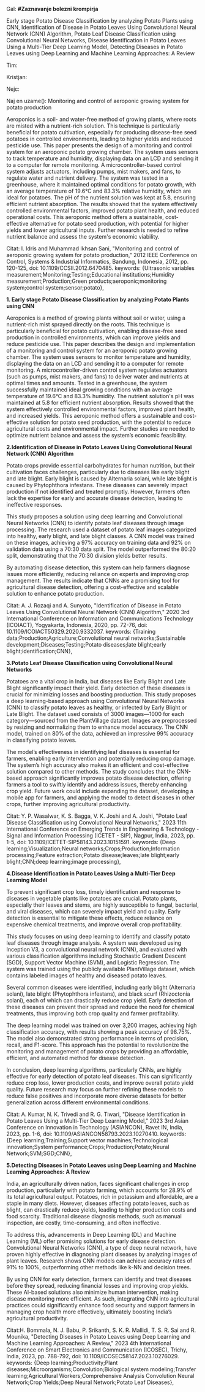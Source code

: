 Gal: **#Zaznavanje bolezni krompirja**

Early stage Potato Disease Classification by analyzing Potato Plants using CNN, Identification of Disease in Potato Leaves Using Convolutional Neural Network (CNN) Algorithm, Potato Leaf Disease Classification using Convolutional Neural Networks, Disease Identification in Potato Leaves Using a Multi-Tier Deep Learning Model, Detecting Diseases in Potato Leaves using Deep Learning and Machine Learning Approaches: A Review


Tim: 

Kristjan:

Nejc:

Naj en uzame(): Monitoring and control of aeroponic growing system for potato production

Aeroponics is a soil- and water-free method of growing plants, where roots are misted with a nutrient-rich solution. This technique is particularly beneficial for potato cultivation, especially for producing disease-free seed potatoes in controlled environments, leading to higher yields and reduced pesticide use. This paper presents the design of a monitoring and control system for an aeroponic potato growing chamber. The system uses sensors to track temperature and humidity, displaying data on an LCD and sending it to a computer for remote monitoring. A microcontroller-based control system adjusts actuators, including pumps, mist makers, and fans, to regulate water and nutrient delivery. The system was tested in a greenhouse, where it maintained optimal conditions for potato growth, with an average temperature of 19.6°C and 83.3% relative humidity, which are ideal for potatoes. The pH of the nutrient solution was kept at 5.8, ensuring efficient nutrient absorption. The results showed that the system effectively controlled environmental factors, improved potato plant health, and reduced operational costs. This aeroponic method offers a sustainable, cost-effective alternative for potato seed production, with potential for higher yields and lower agricultural inputs. Further research is needed to refine nutrient balance and assess the system's economic viability.


Citat: I. Idris and Muhammad Ikhsan Sani, "Monitoring and control of aeroponic growing system for potato production," 2012 IEEE Conference on Control, Systems & Industrial Informatics, Bandung, Indonesia, 2012, pp. 120-125, doi: 10.1109/CCSII.2012.6470485. keywords: {Ultrasonic variables measurement;Monitoring;Testing;Educational institutions;Humidity measurement;Production;Green products;aeroponic;monitoring system;control system;sensor;potato},

**1. Early stage Potato Disease Classification by analyzing Potato Plants using CNN**
   
Aeroponics is a method of growing plants without soil or water, using a nutrient-rich mist sprayed directly on the roots. This technique is particularly beneficial for potato cultivation, enabling disease-free seed production in controlled environments, which can improve yields and reduce pesticide use. This paper describes the design and implementation of a monitoring and control system for an aeroponic potato growing chamber. The system uses sensors to monitor temperature and humidity, displaying the data on an LCD and sending it to a computer for remote monitoring. A microcontroller-driven control system regulates actuators (such as pumps, mist makers, and fans) to deliver water and nutrients at optimal times and amounts. Tested in a greenhouse, the system successfully maintained ideal growing conditions with an average temperature of 19.6°C and 83.3% humidity. The nutrient solution's pH was maintained at 5.8 for efficient nutrient absorption. Results showed that the system effectively controlled environmental factors, improved plant health, and increased yields. This aeroponic method offers a sustainable and cost-effective solution for potato seed production, with the potential to reduce agricultural costs and environmental impact. Further studies are needed to optimize nutrient balance and assess the system’s economic feasibility.

**2.Identification of Disease in Potato Leaves Using Convolutional Neural Network (CNN) Algorithm**

Potato crops provide essential carbohydrates for human nutrition, but their cultivation faces challenges, particularly due to diseases like early blight and late blight. Early blight is caused by Alternaria solani, while late blight is caused by Phytophthora infestans. These diseases can severely impact production if not identified and treated promptly. However, farmers often lack the expertise for early and accurate disease detection, leading to ineffective responses.

This study proposes a solution using deep learning and Convolutional Neural Networks (CNN) to identify potato leaf diseases through image processing. The research used a dataset of potato leaf images categorized into healthy, early blight, and late blight classes. A CNN model was trained on these images, achieving a 97% accuracy on training data and 92% on validation data using a 70:30 data split. The model outperformed the 80:20 split, demonstrating that the 70:30 division yields better results.

By automating disease detection, this system can help farmers diagnose issues more efficiently, reducing reliance on experts and improving crop management. The results indicate that CNNs are a promising tool for agricultural disease detection, offering a cost-effective and scalable solution to enhance potato production.


Citat: A. J. Rozaqi and A. Sunyoto, "Identification of Disease in Potato Leaves Using Convolutional Neural Network (CNN) Algorithm," 2020 3rd International Conference on Information and Communications Technology (ICOIACT), Yogyakarta, Indonesia, 2020, pp. 72-76, doi: 10.1109/ICOIACT50329.2020.9332037. keywords: {Training data;Production;Agriculture;Convolutional neural networks;Sustainable development;Diseases;Testing;Potato diseases;late blight;early blight;identification;CNN},

**3.Potato Leaf Disease Classification using Convolutional Neural Networks**

Potatoes are a vital crop in India, but diseases like Early Blight and Late Blight significantly impact their yield. Early detection of these diseases is crucial for minimizing losses and boosting production. This study proposes a deep learning-based approach using Convolutional Neural Networks (CNN) to classify potato leaves as healthy, or infected by Early Blight or Late Blight. The dataset used consists of 3000 images—1000 for each category—sourced from the PlantVillage dataset. Images are preprocessed by resizing and normalizing them to enhance model accuracy. The CNN model, trained on 80% of the data, achieved an impressive 99% accuracy in classifying potato leaves.

The model’s effectiveness in identifying leaf diseases is essential for farmers, enabling early intervention and potentially reducing crop damage. The system’s high accuracy also makes it an efficient and cost-effective solution compared to other methods. The study concludes that the CNN-based approach significantly improves potato disease detection, offering farmers a tool to swiftly identify and address issues, thereby enhancing crop yield. Future work could include expanding the dataset, developing a mobile app for farmers, and applying the model to detect diseases in other crops, further improving agricultural productivity.

Citat: Y. P. Wasalwar, K. S. Bagga, V. K. Joshi and A. Joshi, "Potato Leaf Disease Classification using Convolutional Neural Networks," 2023 11th International Conference on Emerging Trends in Engineering & Technology - Signal and Information Processing (ICETET - SIP), Nagpur, India, 2023, pp. 1-5, doi: 10.1109/ICETET-SIP58143.2023.10151591. keywords: {Deep learning;Visualization;Neural networks;Crops;Production;Information processing;Feature extraction;Potato disease;leaves;late blight;early blight;CNN;deep learning;image processing},

**4.Disease Identification in Potato Leaves Using a Multi-Tier Deep Learning Model**

To prevent significant crop loss, timely identification and response to diseases in vegetable plants like potatoes are crucial. Potato plants, especially their leaves and stems, are highly susceptible to fungal, bacterial, and viral diseases, which can severely impact yield and quality. Early detection is essential to mitigate these effects, reduce reliance on expensive chemical treatments, and improve overall crop profitability.

This study focuses on using deep learning to identify and classify potato leaf diseases through image analysis. A system was developed using Inception V3, a convolutional neural network (CNN), and evaluated with various classification algorithms including Stochastic Gradient Descent (SGD), Support Vector Machine (SVM), and Logistic Regression. The system was trained using the publicly available PlantVillage dataset, which contains labeled images of healthy and diseased potato leaves.

Several common diseases were identified, including early blight (Alternaria solani), late blight (Phytophthora infestans), and black scurf (Rhizoctonia solani), each of which can drastically reduce crop yield. Early detection of these diseases can prevent their spread and reduce the need for chemical treatments, thus improving both crop quality and farmer profitability.

The deep learning model was trained on over 3,200 images, achieving high classification accuracy, with results showing a peak accuracy of 98.75%. The model also demonstrated strong performance in terms of precision, recall, and F1-score. This approach has the potential to revolutionize the monitoring and management of potato crops by providing an affordable, efficient, and automated method for disease detection.

In conclusion, deep learning algorithms, particularly CNNs, are highly effective for early detection of potato leaf diseases. This can significantly reduce crop loss, lower production costs, and improve overall potato yield quality. Future research may focus on further refining these models to reduce false positives and incorporate more diverse datasets for better generalization across different environmental conditions.

Citat: A. Kumar, N. K. Trivedi and R. G. Tiwari, "Disease Identification in Potato Leaves Using a Multi-Tier Deep Learning Model," 2023 3rd Asian Conference on Innovation in Technology (ASIANCON), Ravet IN, India, 2023, pp. 1-6, doi: 10.1109/ASIANCON58793.2023.10270410. keywords: {Deep learning;Training;Support vector machines;Technological innovation;System performance;Crops;Production;Potato;Neural Network;SVM;SGD;CNN},

**5.Detecting Diseases in Potato Leaves using Deep Learning and Machine Learning Approaches: A Review**

India, an agriculturally driven nation, faces significant challenges in crop production, particularly with potato farming, which accounts for 28.9% of its total agricultural output. Potatoes, rich in potassium and affordable, are a staple in many diets. However, diseases affecting potato leaves, such as blight, can drastically reduce yields, leading to higher production costs and food scarcity. Traditional disease diagnosis methods, such as manual inspection, are costly, time-consuming, and often ineffective.

To address this, advancements in Deep Learning (DL) and Machine Learning (ML) offer promising solutions for early disease detection. Convolutional Neural Networks (CNN), a type of deep neural network, have proven highly effective in diagnosing plant diseases by analyzing images of plant leaves. Research shows CNN models can achieve accuracy rates of 91% to 100%, outperforming other methods like k-NN and decision trees.

By using CNN for early detection, farmers can identify and treat diseases before they spread, reducing financial losses and improving crop yields. These AI-based solutions also minimize human intervention, making disease monitoring more efficient. As such, integrating CNN into agricultural practices could significantly enhance food security and support farmers in managing crop health more effectively, ultimately boosting India’s agricultural productivity.

Citat:H. Bommala, N. J. Babu, P. Srikanth, S. K. R. Mallidi, T. S. R. Sai and R. Mounika, "Detecting Diseases in Potato Leaves using Deep Learning and Machine Learning Approaches: A Review," 2023 4th International Conference on Smart Electronics and Communication (ICOSEC), Trichy, India, 2023, pp. 788-792, doi: 10.1109/ICOSEC58147.2023.10276029. keywords: {Deep learning;Productivity;Plant diseases;Microorganisms;Convolution;Biological system modeling;Transfer learning;Agricultural Workers;Comprehensive Analysis Convolution Neural Network;Crop Yields;Deep Neural Network;Potato Leaf Diseases},


